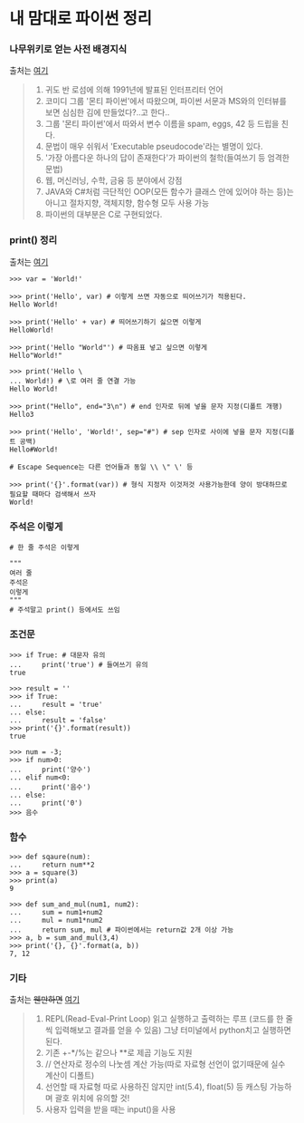 # 내 맘대로 파이썬 정리

### 나무위키로 얻는 사전 배경지식
출처는 [여기](https://namu.wiki/w/Python, "과제할 땐 나무위키 안씁니다..")
> 1. 귀도 반 로섬에 의해 1991년에 발표된 인터프리터 언어
> 2. 코미디 그룹 '몬티 파이썬'에서 따왔으며, 파이썬 서문과 MS와의 인터뷰를 보면 심심한 김에 만들었다?..고 한다..
> 3. 그룹 '몬티 파이썬'에서 따와서 변수 이름을 spam, eggs, 42 등 드립을 친다.
> 4. 문법이 매우 쉬워서 'Executable pseudocode'라는 별명이 있다.
> 5. '가장 아름다운 하나의 답이 존재한다'가 파이썬의 철학(들여쓰기 등 엄격한 문법)
> 6. 웹, 머신러닝, 수학, 금융 등 분야에서 강점
> 7. JAVA와 C#처럼 극단적인 OOP(모든 함수가 클래스 안에 있어야 하는 등)는 아니고 절차지향, 객체지향, 함수형 모두 사용 가능
> 8. 파이썬의 대부분은 C로 구현되었다.

### print() 정리
출처는 [여기](https://withcoding.com/64, "https://withcoding.com/64")

~~~
>>> var = 'World!'

>>> print('Hello', var) # 이렇게 쓰면 자동으로 띄어쓰기가 적용된다.
Hello World!

>>> print('Hello' + var) # 띄어쓰기하기 싫으면 이렇게
HelloWorld!

>>> print('Hello "World"') # 따옴표 넣고 싶으면 이렇게
Hello"World!"

>>> print('Hello \
... World!) # \로 여러 줄 연결 가능
Hello World!

>>> print("Hello", end="3\n") # end 인자로 뒤에 넣을 문자 지정(디폴트 개행)
Hello3

>>> print('Hello', 'World!', sep="#") # sep 인자로 사이에 넣을 문자 지정(디폴트 공백)
Hello#World!

# Escape Sequence는 다른 언어들과 동일 \\ \" \' 등

>>> print('{}'.format(var)) # 형식 지정자 이것저것 사용가능한데 양이 방대하므로 필요할 때마다 검색해서 쓰자
World!
~~~

### 주석은 이렇게
~~~
# 한 줄 주석은 이렇게

"""
여러 줄
주석은
이렇게
"""
# 주석말고 print() 등에서도 쓰임
~~~

### 조건문
~~~
>>> if True: # 대문자 유의
...     print('true') # 들여쓰기 유의
true

>>> result = ''
>>> if True:
...     result = 'true'
... else:
...     result = 'false'
>>> print('{}'.format(result))
true

>>> num = -3;
>>> if num>0:
...     print('양수')
... elif num<0:
...     print('음수')
... else:
...     print('0')
>>> 음수
~~~

### 함수
~~~
>>> def sqaure(num):
...     return num**2
>>> a = square(3)
>>> print(a)
9

>>> def sum_and_mul(num1, num2):
...     sum = num1+num2
...     mul = num1*num2
...     return sum, mul # 파이썬에서는 return값 2개 이상 가능
>>> a, b = sum_and_mul(3,4)
>>> print('{}, {}'.format(a, b))
7, 12
~~~

### 기타
출처는 ~~웬만하면~~ [여기](https://programmers.co.kr/learn/courses/2, "https://programmers.co.kr/learn/courses/2")
> 1. REPL(Read-Eval-Print Loop) 읽고 실행하고 출력하는 루프 (코드를 한 줄씩 입력해보고 결과를 얻을 수 있음)
> 그냥 터미널에서 python치고 실행하면 된다.
> 2. 기존 +-*/%는 같으나 **로 제곱 기능도 지원
> 3. // 연산자로 정수의 나눗셈 계산 가능(따로 자료형 선언이 없기때문에 실수 계산이 디폴트)
> 4. 선언할 때 자료형 따로 사용하진 않지만 int(5.4), float(5) 등 캐스팅 가능하며 괄호 위치에 유의할 것!
> 5. 사용자 입력을 받을 때는 input()을 사용
